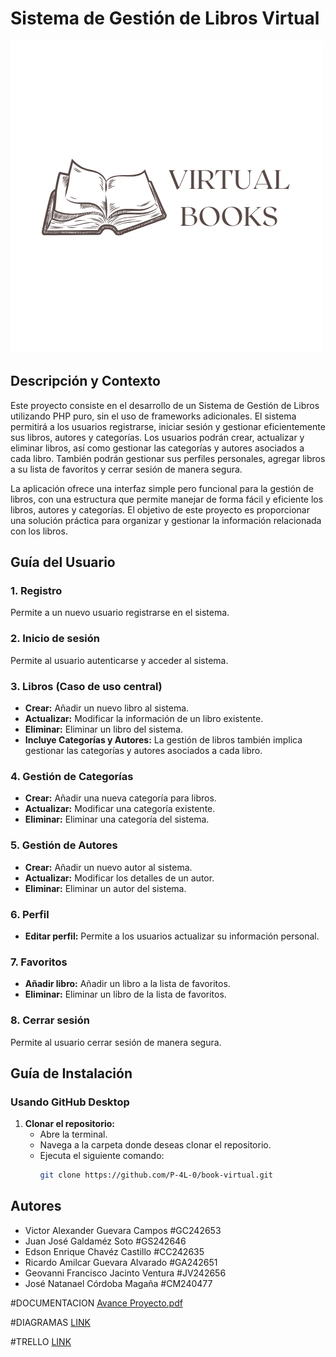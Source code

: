 # Sistema de Gestión de Libros Virtual

![VirtualBooks](/resources/img/Logo.png)

## Descripción y Contexto
Este proyecto consiste en el desarrollo de un Sistema de Gestión de Libros utilizando PHP puro, sin el uso de frameworks adicionales. El sistema permitirá a los usuarios registrarse, iniciar sesión y gestionar eficientemente sus libros, autores y categorías. Los usuarios podrán crear, actualizar y eliminar libros, así como gestionar las categorías y autores asociados a cada libro. También podrán gestionar sus perfiles personales, agregar libros a su lista de favoritos y cerrar sesión de manera segura.

La aplicación ofrece una interfaz simple pero funcional para la gestión de libros, con una estructura que permite manejar de forma fácil y eficiente los libros, autores y categorías. El objetivo de este proyecto es proporcionar una solución práctica para organizar y gestionar la información relacionada con los libros.

## Guía del Usuario

### 1. Registro
Permite a un nuevo usuario registrarse en el sistema.

### 2. Inicio de sesión
Permite al usuario autenticarse y acceder al sistema.

### 3. Libros (Caso de uso central)
   - **Crear:** Añadir un nuevo libro al sistema.  
   - **Actualizar:** Modificar la información de un libro existente.  
   - **Eliminar:** Eliminar un libro del sistema.  
   - **Incluye Categorías y Autores:** La gestión de libros también implica gestionar las categorías y autores asociados a cada libro.

### 4. Gestión de Categorías
   - **Crear:** Añadir una nueva categoría para libros.  
   - **Actualizar:** Modificar una categoría existente.  
   - **Eliminar:** Eliminar una categoría del sistema.

### 5. Gestión de Autores
   - **Crear:** Añadir un nuevo autor al sistema.  
   - **Actualizar:** Modificar los detalles de un autor.  
   - **Eliminar:** Eliminar un autor del sistema.

### 6. Perfil
   - **Editar perfil:** Permite a los usuarios actualizar su información personal.

### 7. Favoritos
   - **Añadir libro:** Añadir un libro a la lista de favoritos.  
   - **Eliminar:** Eliminar un libro de la lista de favoritos.

### 8. Cerrar sesión
Permite al usuario cerrar sesión de manera segura.

## Guía de Instalación

### Usando GitHub Desktop

1. **Clonar el repositorio:**  
   - Abre la terminal.  
   - Navega a la carpeta donde deseas clonar el repositorio.  
   - Ejecuta el siguiente comando:  
     ```bash
     git clone https://github.com/P-4L-0/book-virtual.git
     ```

## Autores
- Victor Alexander Guevara Campos #GC242653  
- Juan José Galdaméz Soto #GS242646  
- Edson Enrique Chavéz Castillo #CC242635  
- Ricardo Amilcar Guevara Alvarado #GA242651  
- Geovanni Francisco Jacinto Ventura #JV242656  
- José Natanael Córdoba Magaña #CM240477

#DOCUMENTACION
[Avance Proyecto.pdf](https://github.com/user-attachments/files/19441144/Avance.Proyecto.pdf)

#DIAGRAMAS
[LINK](https://drive.google.com/file/d/1fQeiKaorfWk0wy2La_VpeNX56wG4sUkN/view?usp=sharing)

#TRELLO
[LINK](https://trello.com/invite/b/67db91e72f80f895fc125cbc/ATTI9e3ecd80d05c8b4e92c437a28a35fb5f15115F8F/catedra)
